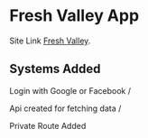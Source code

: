 # Fresh Valley App

Site Link [Fresh Valley](https://freash-valley.web.app/).

## Systems Added

Login with Google or Facebook /

Api created for fetching data /

Private Route Added
